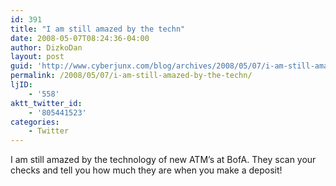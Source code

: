 ```yaml
---
id: 391
title: "I am still amazed by the techn"
date: 2008-05-07T08:24:36-04:00
author: DizkoDan
layout: post
guid: 'http://www.cyberjunx.com/blog/archives/2008/05/07/i-am-still-amazed-by-the-techn/'
permalink: /2008/05/07/i-am-still-amazed-by-the-techn/
ljID:
    - '558'
aktt_twitter_id:
    - '805441523'
categories:
    - Twitter
---
```


I am still amazed by the technology of new ATM’s at BofA. They scan your checks and tell you how much they are when you make a deposit!